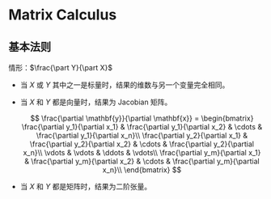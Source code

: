 # Matrix Calculus

## 基本法则

情形：$\frac{\part Y}{\part X}$ 

* 当 $X$ 或 $Y$ 其中之一是标量时，结果的维数与另一个变量完全相同。

* 当 $X$ 和 $Y$ 都是向量时，结果为 Jacobian 矩阵。

  $$
  \frac{\partial \mathbf{y}}{\partial \mathbf{x}} =
  \begin{bmatrix}
  \frac{\partial y_1}{\partial x_1} & \frac{\partial y_1}{\partial x_2} & \cdots & \frac{\partial y_1}{\partial x_n}\\
  \frac{\partial y_2}{\partial x_1} & \frac{\partial y_2}{\partial x_2} & \cdots & \frac{\partial y_2}{\partial x_n}\\
  \vdots & \vdots & \ddots & \vdots\\
  \frac{\partial y_m}{\partial x_1} & \frac{\partial y_m}{\partial x_2} & \cdots & \frac{\partial y_m}{\partial x_n}\\
  \end{bmatrix}
  $$

* 当 $X$ 和 $Y$ 都是矩阵时，结果为二阶张量。



